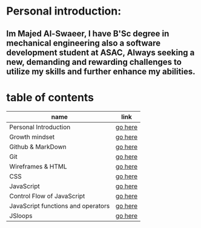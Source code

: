# Personal introduction:
## Im Majed Al-Swaeer, I have B'Sc degree in mechanical engineering also a software development student at ASAC, Always seeking a new, demanding and rewarding challenges to utilize my skills and further enhance my abilities.

# table of contents

| name        | link                                      |
| ----------- | -----------                               |
| Personal Introduction     | [go here](read01.md)        |
| Growth mindset            | [go here](Growth_mindset.md)|
|     Github & MarkDown     |[go here](Github&MD.md)      |
| Git      | [go here](GIT.md)                            |
|Wireframes & HTML| [go here](Wireframes&HTML.md)         |
|CSS| [go here](CSS.md)                                   |
|JavaScript| [go here](Java.md)                           |
|Control Flow of JavaScript| [go here](ControlFlow.md)    |
|JavaScript functions and operators| [go here](JavascriptFuncandOperators.md)                           |
|JSloops| [go here](JSloops.md)                           |


